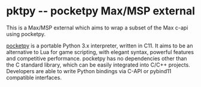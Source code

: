 # pktpy -- pocketpy Max/MSP external

This is a Max/MSP external which aims to wrap a subset of the Max c-api using pocketpy.

[pocketpy](https://github.com/pocketpy/pocketpy) is a portable Python 3.x interpreter, written in C11. It aims to be an alternative to Lua for game scripting, with elegant syntax, powerful features and competitive performance. pocketpy has no dependencies other than the C standard library, which can be easily integrated into C/C++ projects. Developers are able to write Python bindings via C-API or pybind11 compatible interfaces.

